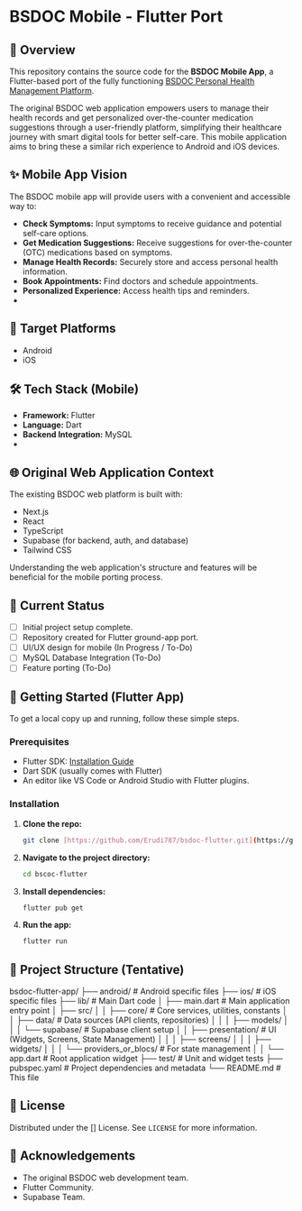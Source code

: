 # BSDOC Mobile - Flutter Port

## 🚀 Overview

This repository contains the source code for the **BSDOC Mobile App**, a Flutter-based port of the fully functioning [BSDOC Personal Health Management Platform](https://bsdoc-project.vercel.app).

The original BSDOC web application empowers users to manage their health records and get personalized over-the-counter medication suggestions through a user-friendly platform, simplifying their healthcare journey with smart digital tools for better self-care. This mobile application aims to bring these a similar rich experience to Android and iOS devices.

## ✨ Mobile App Vision

The BSDOC mobile app will provide users with a convenient and accessible way to:

* **Check Symptoms:** Input symptoms to receive guidance and potential self-care options.
* **Get Medication Suggestions:** Receive suggestions for over-the-counter (OTC) medications based on symptoms.
* **Manage Health Records:** Securely store and access personal health information.
* **Book Appointments:** Find doctors and schedule appointments.
* **Personalized Experience:** Access health tips and reminders.
*

## 📱 Target Platforms

* Android
* iOS

## 🛠️ Tech Stack (Mobile)

* **Framework:** Flutter
* **Language:** Dart
* **Backend Integration:** MySQL
*

## 🌐 Original Web Application Context

The existing BSDOC web platform is built with:

* Next.js
* React
* TypeScript
* Supabase (for backend, auth, and database)
* Tailwind CSS

Understanding the web application's structure and features will be beneficial for the mobile porting process.

## 🚦 Current Status

* [ ] Initial project setup complete.
* [ ] Repository created for Flutter ground-app port.
* [ ] UI/UX design for mobile (In Progress / To-Do)
* [ ] MySQL Database Integration (To-Do)
* [ ] Feature porting (To-Do)

## 🚀 Getting Started (Flutter App)

To get a local copy up and running, follow these simple steps.

### Prerequisites

* Flutter SDK: [Installation Guide](https://flutter.dev/docs/get-started/install)
* Dart SDK (usually comes with Flutter)
* An editor like VS Code or Android Studio with Flutter plugins.

### Installation

1.  **Clone the repo:**
    ```sh
    git clone [https://github.com/Erudi787/bsdoc-flutter.git](https://github.com/Erudi787/bsdoc-flutter.git) 
    ```
2.  **Navigate to the project directory:**
    ```sh
    cd bscoc-flutter
    ```
3.  **Install dependencies:**
    ```sh
    flutter pub get
    ```
5.  **Run the app:**
    ```sh
    flutter run
    ```

## 📁 Project Structure (Tentative)
bsdoc-flutter-app/
├── android/            # Android specific files
├── ios/                # iOS specific files
├── lib/                # Main Dart code
│   ├── main.dart       # Main application entry point
│   ├── src/
│   │   ├── core/         # Core services, utilities, constants
│   │   ├── data/         # Data sources (API clients, repositories)
│   │   │   ├── models/
│   │   │   └── supabase/   # Supabase client setup
│   │   ├── presentation/ # UI (Widgets, Screens, State Management)
│   │   │   ├── screens/
│   │   │   ├── widgets/
│   │   │   └── providers_or_blocs/ # For state management
│   │   └── app.dart      # Root application widget
├── test/               # Unit and widget tests
├── pubspec.yaml        # Project dependencies and metadata
└── README.md           # This file

## 📄 License

Distributed under the [] License. See `LICENSE` for more information.

## 🙏 Acknowledgements

* The original BSDOC web development team.
* Flutter Community.
* Supabase Team.
